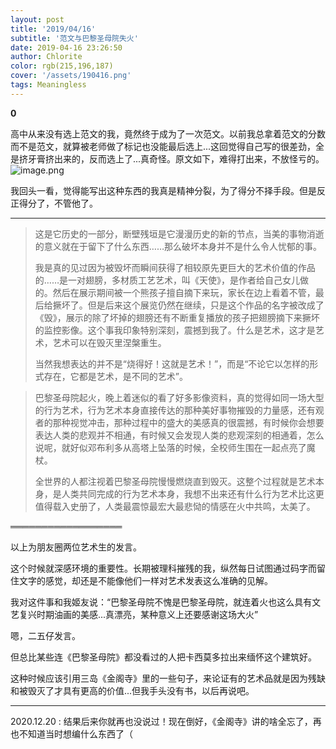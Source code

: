 ```yaml
---
layout: post
title: '2019/04/16'
subtitle: '范文与巴黎圣母院失火'
date: 2019-04-16 23:26:50
author: Chlorite
color: rgb(215,196,187)
cover: '/assets/190416.png'
tags: Meaningless
---
```


**0**

高中从来没有选上范文的我，竟然终于成为了一次范文。以前我总拿着范文的分数而不是范文，就算被老师做了标记也没能最后选上...这回觉得自己写的很差劲，全是挤牙膏挤出来的，反而选上了...真奇怪。原文如下，难得打出来，不放怪亏的。![image.png](https://i.loli.net/2020/12/20/VxD7H5w6g9yszl4.png)

我回头一看，觉得能写出这种东西的我真是精神分裂，为了得分不择手段。但是反正得分了，不管他了。

---



> 这是它历史的一部分，断壁残垣是它漫漫历史的新的节点，当美的事物消逝的意义就在于留下了什么东西……那么破坏本身并不是什么令人忧郁的事。
>
> 我是真的见过因为被毁坏而瞬间获得了相较原先更巨大的艺术价值的作品的……是一对翅膀，多材质工艺艺术，叫《天使》，是作者给自己女儿做的。然后在展示期间被一个熊孩子擅自摘下来玩，家长在边上看着不管，最后给撅坏了。但是后来这个展览仍然在继续，只是这个作品的名字被改成了《毁》，展示的除了坏掉的翅膀还有不断重复播放的孩子把翅膀摘下来撅坏的监控影像。这个事我印象特别深刻，震撼到我了。什么是艺术，这才是艺术，艺术可以在毁灭里涅槃重生。
>
> 当然我想表达的并不是“烧得好！这就是艺术！”，而是“不论它以怎样的形式存在，它都是艺术，是不同的艺术”。
>



> 巴黎圣母院起火，晚上着迷似的看了好多影像资料，真的觉得如同一场大型的行为艺术，行为艺术本身直接传达的那种美好事物摧毁的力量感，还有观者的那种视觉冲击，那种过程中的盛大的美感真的很震撼，有时候你会想要表达人类的悲观并不相通，有时候又会发现人类的悲观深刻的相通着，怎么说呢，就好似邓布利多从高塔上坠落的时候，全校师生围在一起点亮了魔杖。
>
> 全世界的人都注视着巴黎圣母院慢慢燃烧直到毁灭。这整个过程就是艺术本身，是人类共同完成的行为艺术本身，我想不出来还有什么行为艺术比这更值得载入史册了，人类最震惊最宏大最悲恸的情感在火中共鸣，太美了。
>

══════════════════

以上为朋友圈两位艺术生的发言。

这个时候就深感环境的重要性。长期被理科摧残的我，纵然每日试图通过码字而留住文字的感觉，却还是不能像他们一样对艺术发表这么准确的见解。

我对这件事和我姬友说：“巴黎圣母院不愧是巴黎圣母院，就连着火也这么具有文艺复兴时期油画的美感...真漂亮，某种意义上还要感谢这场大火”

嗯，二五仔发言。

但总比某些连《巴黎圣母院》都没看过的人把卡西莫多拉出来缅怀这个建筑好。

这种时候应该引用三岛《金阁寺》里的一些句子，来论证有的艺术品就是因为残缺和被毁灭了才具有更高的价值...但我手头没有书，以后再说吧。

---

2020.12.20 : 结果后来你就再也没说过！现在倒好，《金阁寺》讲的啥全忘了，再也不知道当时想编什么东西了（


